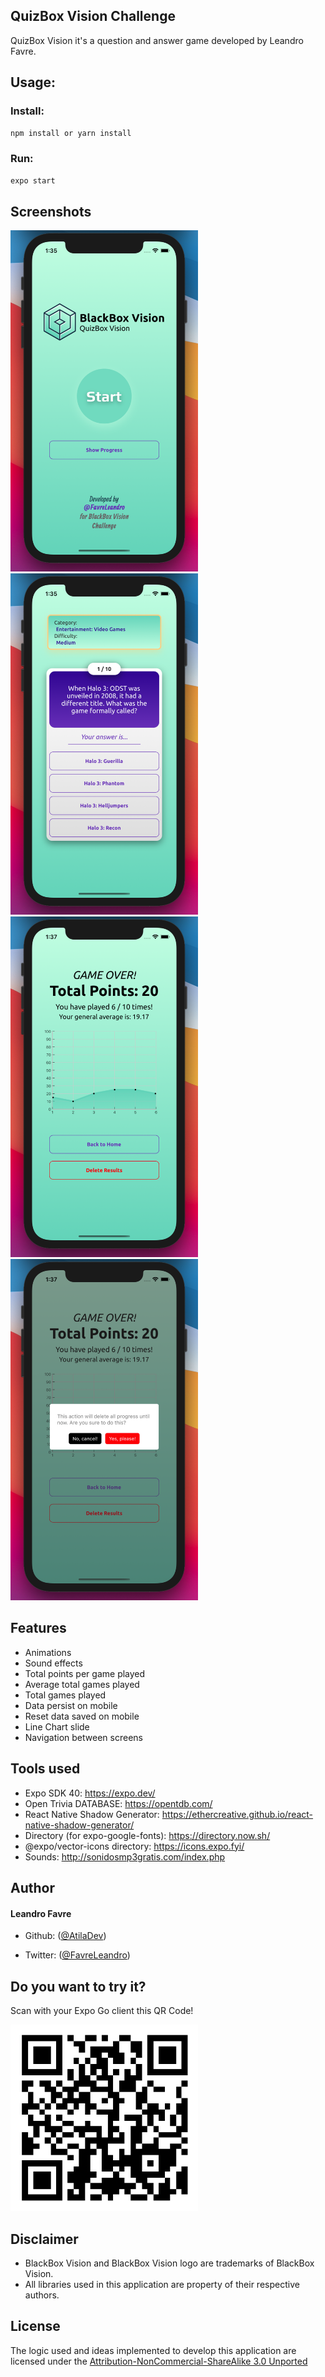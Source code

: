 ## QuizBox Vision Challenge

QuizBox Vision it's a question and answer game developed by Leandro Favre.

## Usage:

### Install:

```sh
npm install or yarn install
```

### Run:

```sh
expo start
```

## Screenshots

<p float="left">
  <img src="https://github.com/AtilaDev/QuizBoxVision/blob/main/assets/screenshots/photo1.png" width="300">
  <img src="https://github.com/AtilaDev/QuizBoxVision/blob/main/assets/screenshots/photo2.png" width="300">
  <img src="https://github.com/AtilaDev/QuizBoxVision/blob/main/assets/screenshots/photo3.png" width="300">
  <img src="https://github.com/AtilaDev/QuizBoxVision/blob/main/assets/screenshots/photo4.png" width="300">  
</p>

## Features

- Animations
- Sound effects
- Total points per game played
- Average total games played
- Total games played
- Data persist on mobile
- Reset data saved on mobile
- Line Chart slide
- Navigation between screens

## Tools used

- Expo SDK 40: https://expo.dev/
- Open Trivia DATABASE: https://opentdb.com/
- React Native Shadow Generator: https://ethercreative.github.io/react-native-shadow-generator/
- Directory (for expo-google-fonts): https://directory.now.sh/
- @expo/vector-icons directory: https://icons.expo.fyi/
- Sounds: http://sonidosmp3gratis.com/index.php


## Author

#### Leandro Favre

- Github: ([@AtilaDev](https://github.com/AtilaDev))

- Twitter: ([@FavreLeandro](https://twitter.com/FavreLeandro))

## Do you want to try it?

Scan with your Expo Go client this QR Code!

<img src="https://github.com/AtilaDev/QuizBoxVision/blob/main/assets/screenshots/QuizBoxGame_by_FavreLeandro.png" width="300">


## Disclaimer

- BlackBox Vision and BlackBox Vision logo are trademarks of BlackBox Vision.
- All libraries used in this application are property of their respective authors.

## License

The logic used and ideas implemented to develop this application are licensed under the [Attribution-NonCommercial-ShareAlike 3.0 Unported](https://creativecommons.org/licenses/by-nc-sa/3.0/legalcode)
